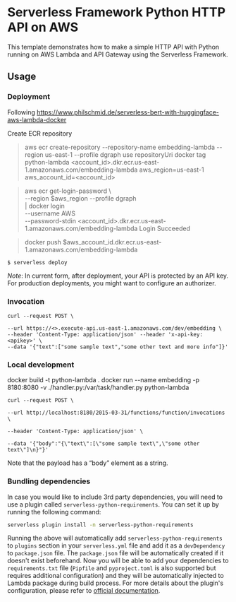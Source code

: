<!--
title: 'AWS Simple HTTP Endpoint example in Python'
description: 'This template demonstrates how to make a simple HTTP API with Python running on AWS Lambda and API Gateway using the Serverless'
-->

# Serverless Framework Python HTTP API on AWS

This template demonstrates how to make a simple HTTP API with Python running on AWS Lambda and API Gateway using the Serverless Framework.



## Usage

### Deployment
Following https://www.philschmid.de/serverless-bert-with-huggingface-aws-lambda-docker

Create ECR repository
> aws ecr create-repository --repository-name embedding-lambda --region us-east-1 --profile dgraph
use repositoryUri
> docker tag python-lambda <account_id>.dkr.ecr.us-east-1.amazonaws.com/embedding-lambda
aws_region=us-east-1
aws_account_id=<account_id>

> aws ecr get-login-password \                                                     
    --region $aws_region --profile dgraph\
| docker login \
    --username AWS \
    --password-stdin <account_id>.dkr.ecr.us-east-1.amazonaws.com/embedding-lambda
Login Succeeded

> docker push $aws_account_id.dkr.ecr.us-east-1.amazonaws.com/embedding-lambda


```
$ serverless deploy
```



_Note_: In current form, after deployment, your API is protected by an API key. For production deployments, you might want to configure an authorizer.

### Invocation
```
curl --request POST \

--url https://<>.execute-api.us-east-1.amazonaws.com/dev/embedding \
--header 'Content-Type: application/json' --header 'x-api-key: <apikey>' \
--data '{"text":["some sample text","some other text and more info"]}'
```


### Local development

docker build -t python-lambda .
docker run --name embedding -p 8180:8080  -v ./handler.py:/var/task/handler.py   python-lambda

```
curl --request POST \

--url http://localhost:8180/2015-03-31/functions/function/invocations \

--header 'Content-Type: application/json' \

--data '{"body":"{\"text\":[\"some sample text\",\"some other text\"]\n}"}'
```

Note that the payload has a “body” element as a string.

### Bundling dependencies

In case you would like to include 3rd party dependencies, you will need to use a plugin called `serverless-python-requirements`. You can set it up by running the following command:

```bash
serverless plugin install -n serverless-python-requirements
```

Running the above will automatically add `serverless-python-requirements` to `plugins` section in your `serverless.yml` file and add it as a `devDependency` to `package.json` file. The `package.json` file will be automatically created if it doesn't exist beforehand. Now you will be able to add your dependencies to `requirements.txt` file (`Pipfile` and `pyproject.toml` is also supported but requires additional configuration) and they will be automatically injected to Lambda package during build process. For more details about the plugin's configuration, please refer to [official documentation](https://github.com/UnitedIncome/serverless-python-requirements).
